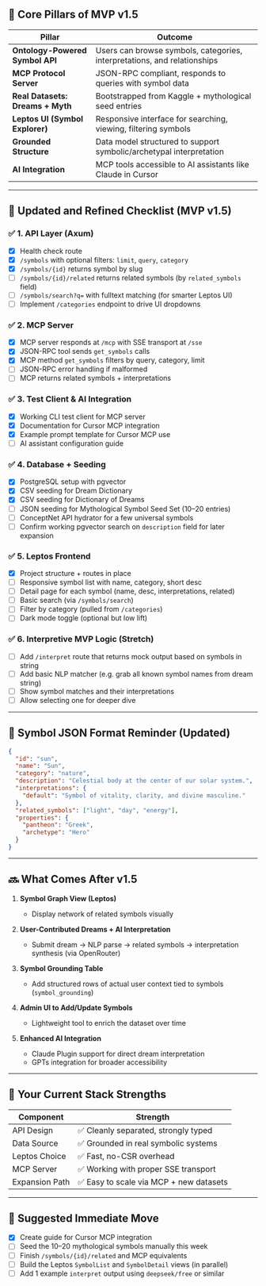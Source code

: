 ## 🧱 Core Pillars of MVP v1.5

| Pillar                           | Outcome                                                                  |
| -------------------------------- | ------------------------------------------------------------------------ |
| **Ontology-Powered Symbol API**  | Users can browse symbols, categories, interpretations, and relationships |
| **MCP Protocol Server**          | JSON-RPC compliant, responds to queries with symbol data                 |
| **Real Datasets: Dreams + Myth** | Bootstrapped from Kaggle + mythological seed entries                     |
| **Leptos UI (Symbol Explorer)**  | Responsive interface for searching, viewing, filtering symbols           |
| **Grounded Structure**           | Data model structured to support symbolic/archetypal interpretation      |
| **AI Integration**               | MCP tools accessible to AI assistants like Claude in Cursor              |

---

## 🔁 Updated and Refined Checklist (MVP v1.5)

### ✅ 1. API Layer (Axum)

- [x] Health check route
- [x] `/symbols` with optional filters: `limit`, `query`, `category`
- [x] `/symbols/{id}` returns symbol by slug
- [ ] `/symbols/{id}/related` returns related symbols (by `related_symbols` field)
- [ ] `/symbols/search?q=` with fulltext matching (for smarter Leptos UI)
- [ ] Implement `/categories` endpoint to drive UI dropdowns

### ✅ 2. MCP Server

- [x] MCP server responds at `/mcp` with SSE transport at `/sse`
- [x] JSON-RPC tool sends `get_symbols` calls
- [x] MCP method `get_symbols` filters by query, category, limit
- [ ] JSON-RPC error handling if malformed
- [ ] MCP returns related symbols + interpretations

### ✅ 3. Test Client & AI Integration

- [x] Working CLI test client for MCP server
- [x] Documentation for Cursor MCP integration
- [x] Example prompt template for Cursor MCP use
- [ ] AI assistant configuration guide

### ✅ 4. Database + Seeding

- [x] PostgreSQL setup with pgvector
- [x] CSV seeding for Dream Dictionary
- [x] CSV seeding for Dictionary of Dreams
- [ ] JSON seeding for Mythological Symbol Seed Set (10–20 entries)
- [ ] ConceptNet API hydrator for a few universal symbols
- [ ] Confirm working pgvector search on `description` field for later expansion

### ✅ 5. Leptos Frontend

- [x] Project structure + routes in place
- [ ] Responsive symbol list with name, category, short desc
- [ ] Detail page for each symbol (name, desc, interpretations, related)
- [ ] Basic search (via `/symbols/search`)
- [ ] Filter by category (pulled from `/categories`)
- [ ] Dark mode toggle (optional but low lift)

### ✅ 6. Interpretive MVP Logic (Stretch)

- [ ] Add `/interpret` route that returns mock output based on symbols in string
- [ ] Add basic NLP matcher (e.g. grab all known symbol names from dream string)
- [ ] Show symbol matches and their interpretations
- [ ] Allow selecting one for deeper dive

---

## 📁 Symbol JSON Format Reminder (Updated)

```json
{
  "id": "sun",
  "name": "Sun",
  "category": "nature",
  "description": "Celestial body at the center of our solar system.",
  "interpretations": {
    "default": "Symbol of vitality, clarity, and divine masculine."
  },
  "related_symbols": ["light", "day", "energy"],
  "properties": {
    "pantheon": "Greek",
    "archetype": "Hero"
  }
}
```

---

## 🔜 What Comes After v1.5

1. **Symbol Graph View (Leptos)**

   - Display network of related symbols visually

2. **User-Contributed Dreams + AI Interpretation**

   - Submit dream → NLP parse → related symbols → interpretation synthesis (via OpenRouter)

3. **Symbol Grounding Table**

   - Add structured rows of actual user context tied to symbols (`symbol_grounding`)

4. **Admin UI to Add/Update Symbols**

   - Lightweight tool to enrich the dataset over time

5. **Enhanced AI Integration**
   - Claude Plugin support for direct dream interpretation
   - GPTs integration for broader accessibility

---

## 🧠 Your Current Stack Strengths

| Component      | Strength                                |
| -------------- | --------------------------------------- |
| API Design     | ✅ Cleanly separated, strongly typed    |
| Data Source    | ✅ Grounded in real symbolic systems    |
| Leptos Choice  | ✅ Fast, no-CSR overhead                |
| MCP Server     | ✅ Working with proper SSE transport    |
| Expansion Path | ✅ Easy to scale via MCP + new datasets |

---

## 🧨 Suggested Immediate Move

- [x] Create guide for Cursor MCP integration
- [ ] Seed the 10–20 mythological symbols manually this week
- [ ] Finish `/symbols/{id}/related` and MCP equivalents
- [ ] Build the Leptos `SymbolList` and `SymbolDetail` views (in parallel)
- [ ] Add 1 example `interpret` output using `deepseek/free` or similar
